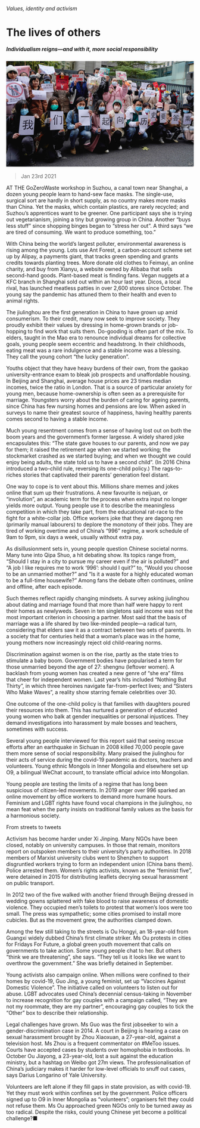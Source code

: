 ###### Values, identity and activism

# The lives of others 

##### Individualism reigns—and with it, more social responsibility 

![image](images/20210123_SRP049_0.jpg) 

> Jan 23rd 2021 


AT THE GoZeroWaste workshop in Suzhou, a canal town near Shanghai, a dozen young people learn to hand-sew face masks. The single-use, surgical sort are hardly in short supply, as no country makes more masks than China. Yet the masks, which contain plastics, are rarely recycled; and Suzhou’s apprentices want to be greener. One participant says she is trying out vegetarianism, joining a tiny but growing group in China. Another “buys less stuff” since shopping binges began to “stress her out”. A third says “we are tired of consuming. We want to produce something, too.”


With China being the world’s largest polluter, environmental awareness is rising among the young. Lots use Ant Forest, a carbon-account scheme set up by Alipay, a payments giant, that tracks green spending and grants credits towards planting trees. More donate old clothes to Feimayi, an online charity, and buy from Xianyu, a website owned by Alibaba that sells second-hand goods. Plant-based meat is finding fans. Vegan nuggets at a KFC branch in Shanghai sold out within an hour last year. Dicos, a local rival, has launched meatless patties in over 2,600 stores since October. The young say the pandemic has attuned them to their health and even to animal rights.



The jiulinghou are the first generation in China to have grown up amid consumerism. To their credit, many now seek to improve society. They proudly exhibit their values by dressing in home-grown brands or job-hopping to find work that suits them. Do-gooding is often part of the mix. To elders, taught in the Mao era to renounce individual dreams for collective goals, young people seem eccentric and headstrong. In their childhoods, eating meat was a rare indulgence and a stable income was a blessing. They call the young cohort “the lucky generation”.


Youths object that they have heavy burdens of their own, from the gaokao university-entrance exam to bleak job prospects and unaffordable housing. In Beijing and Shanghai, average house prices are 23 times median incomes, twice the ratio in London. That is a source of particular anxiety for young men, because home-ownership is often seen as a prerequisite for marriage. Youngsters worry about the burden of caring for ageing parents, since China has few nursing homes and pensions are low. When asked in surveys to name their greatest source of happiness, having healthy parents comes second to having a stable income.


Much young resentment comes from a sense of having lost out on both the boom years and the government’s former largesse. A widely shared joke encapsulates this: “The state gave houses to our parents, and now we pay for them; it raised the retirement age when we started working; the stockmarket crashed as we started buying; and when we thought we could enjoy being adults, the state told us to have a second child”. (In 2016 China introduced a two-child rule, reversing its one-child policy.) The rags-to-riches stories that captivated their parents’ generation feel distant.


One way to cope is to vent about this. Millions share memes and jokes online that sum up their frustrations. A new favourite is neijuan, or “involution”, an academic term for the process when extra input no longer yields more output. Young people use it to describe the meaningless competition in which they take part, from the educational rat-race to the fight for a white-collar job. Office workers joke that they are dagong ren (primarily manual labourers) to deplore the monotony of their jobs. They are tired of working overtime and of China’s “996” regime, a work schedule of 9am to 9pm, six days a week, usually without extra pay.


As disillusionment sets in, young people question Chinese societal norms. Many tune into Qipa Shuo, a hit debating show. Its topics range from, “Should I stay in a city to pursue my career even if the air is polluted?” and “A job I like requires me to work ‘996’: should I quit?” to, “Would you choose to be an unmarried mother?” and “Is it a waste for a highly educated woman to be a full-time housewife?” Among fans the debate often continues, online and offline, after each episode.


Such themes reflect rapidly changing mindsets. A survey asking jiulinghou about dating and marriage found that more than half were happy to rent their homes as newlyweds. Seven in ten singletons said income was not the most important criterion in choosing a partner. Most said that the basis of marriage was a life shared by two like-minded people—a radical turn, considering that elders saw it as a contract between two sets of parents. In a society that for centuries held that a woman’s place was in the home, young mothers now increasingly reject old child-rearing norms.


Discrimination against women is on the rise, partly as the state tries to stimulate a baby boom. Government bodies have popularised a term for those unmarried beyond the age of 27: shengnu (leftover women). A backlash from young women has created a new genre of “she era” films that cheer for independent women. Last year’s hits included “Nothing But Thirty”, in which three heroines navigate far-from-perfect lives; and “Sisters Who Make Waves”, a reality show starring female celebrities over 30.


One outcome of the one-child policy is that families with daughters poured their resources into them. This has nurtured a generation of educated young women who balk at gender inequalities or personal injustices. They demand investigations into harassment by male bosses and teachers, sometimes with success.


Several young people interviewed for this report said that seeing rescue efforts after an earthquake in Sichuan in 2008 killed 70,000 people gave them more sense of social responsibility. Many praised the jiulinghou for their acts of service during the covid-19 pandemic as doctors, teachers and volunteers. Young ethnic Mongols in Inner Mongolia and elsewhere set up O9, a bilingual WeChat account, to translate official advice into Mongolian.


Young people are testing the limits of a regime that has long been suspicious of citizen-led movements. In 2019 anger over 996 sparked an online movement by office workers to demand more humane hours. Feminism and LGBT rights have found vocal champions in the jiulinghou, no mean feat when the party insists on traditional family values as the basis for a harmonious society.

From streets to tweets


Activism has become harder under Xi Jinping. Many NGOs have been closed, notably on university campuses. In those that remain, monitors report on outspoken members to their university’s party authorities. In 2018 members of Marxist university clubs went to Shenzhen to support disgruntled workers trying to form an independent union (China bans them). Police arrested them. Women’s rights activists, known as the “feminist five”, were detained in 2015 for distributing leaflets decrying sexual harassment on public transport.


In 2012 two of the five walked with another friend through Beijing dressed in wedding gowns splattered with fake blood to raise awareness of domestic violence. They occupied men’s toilets to protest that women’s loos were too small. The press was sympathetic; some cities promised to install more cubicles. But as the movement grew, the authorities clamped down.


Among the few still taking to the streets is Ou Hongyi, an 18-year-old from Guangxi widely dubbed China’s first climate striker. Ms Ou protests in cities for Fridays For Future, a global green youth movement that calls on governments to take action. Some young people chat to her. But others “think we are threatening”, she says. “They tell us it looks like we want to overthrow the government.” She was briefly detained in September.


Young activists also campaign online. When millions were confined to their homes by covid-19, Guo Jing, a young feminist, set up “Vaccines Against Domestic Violence”. The initiative called on volunteers to listen out for abuse. LGBT advocates used China’s decennial census-taking in November to increase recognition for gay couples with a campaign called, “They are not my roommate, they are my partner”, encouraging gay couples to tick the “Other” box to describe their relationship.


Legal challenges have grown. Ms Guo was the first jobseeker to win a gender-discrimination case in 2014. A court in Beijing is hearing a case on sexual harassment brought by Zhou Xiaoxuan, a 27-year-old, against a television host. Ms Zhou is a frequent commentator on #MeToo issues. Courts have accepted cases by students over homophobia in textbooks. In October Ou Jiayong, a 23-year-old, lost a suit against the education ministry, but a hashtag on Weibo got 27m views. The professionalisation of China’s judiciary makes it harder for low-level officials to snuff out cases, says Darius Longarino of Yale University.


Volunteers are left alone if they fill gaps in state provision, as with covid-19. Yet they must work within confines set by the government. Police officers signed up to O9 in Inner Mongolia as “volunteers”; organisers felt they could not refuse them. Ms Ou approached green NGOs only to be turned away as too radical. Despite the risks, could young Chinese yet become a political challenge?■

